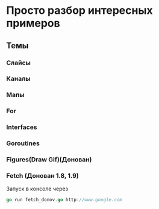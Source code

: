 # Просто разбор интересных примеров

## Темы

### Слайсы

### Каналы

### Мапы

### For

### Interfaces

### Goroutines

### Figures(Draw Gif)(Донован)

### Fetch (Донован 1.8, 1.9)

Запуск в консоле через

```go
go run fetch_donov.go http://www.google.com
```

